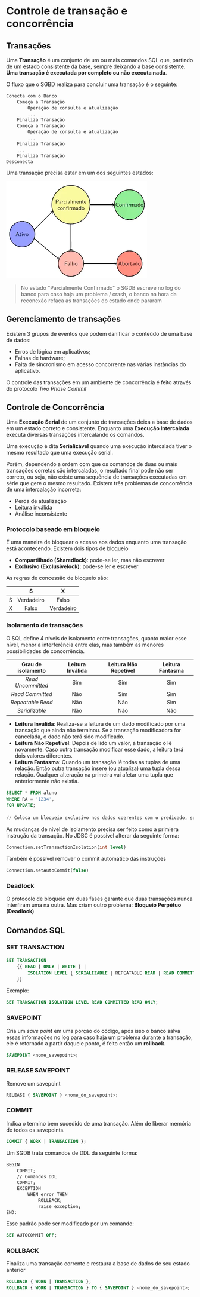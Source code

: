 # Controle de transação e concorrência

## Transações

Uma **Transação** é um conjunto de um ou mais comandos SQL que, partindo de um estado consistente da base, sempre deixando a base consistente. **Uma transação é executada por completo ou não executa nada**.

O fluxo que o SGBD realiza para concluir uma transação é o seguinte:

```
Conecta com o Banco
    Começa a Transação
        Operação de consulta e atualização
        ...
    Finaliza Transação
    Começa a Transação
        Operação de consulta e atualização
        ...
    Finaliza Transação
    ...
    Finaliza Transação
Desconecta
```

Uma transação precisa estar em um dos seguintes estados:

![Maquina de estados de transações](./transactions-state-machine.png)

> No estado "Parcialmente Confirmado" o SGDB escreve no log do banco para caso haja um problema / crash, o banco na hora da reconexão refaça as transações do estado onde pararam

## Gerenciamento de transações

Existem 3 grupos de eventos que podem danificar o conteúdo de uma base de dados:
- Erros de lógica em aplicativos;
- Falhas de hardware;
- Falta de sincronismo em acesso concorrente nas várias instâncias do aplicativo.

O controle das transações em um ambiente de concorrência é feito através do protocolo *Two Phase Commit*

## Controle de Concorrência

Uma **Execução Serial** de um conjunto de transações deixa a base de dados em um estado correto e consistente. Enquanto uma **Execução Intercalada** executa diversas transações intercalando os comandos.

Uma execução é dita **Serializável** quando uma execução intercalada tiver o mesmo resultado que uma execução serial.

Porém, dependendo a ordem com que os comandos de duas ou mais transações corretas são intercaladas, o resultado final pode não ser correto, ou seja, não existe uma sequência de transações executadas em série que gere o mesmo resultado. Existem três problemas de concorrência de uma intercalação incorreta:
- Perda de atualização
- Leitura inválida
- Análise inconsistente

### Protocolo baseado em bloqueio

É uma maneira de bloquear o acesso aos dados enquanto uma transação está acontecendo. Existem dois tipos de bloqueio
- **Compartilhado (Sharedlock)**: pode-se ler, mas não escrever
- **Exclusivo (Exclusivelock)**: pode-se ler e escrever

As regras de concessão de bloqueio são:

|   |      S     |      X     |
|:-:|:----------:|:----------:|
| S | Verdadeiro |    Falso   |
| X |    Falso   | Verdadeiro |

### Isolamento de transações

O SQL define 4 níveis de isolamento entre transações, quanto maior esse nível, menor a interferência entre elas, mas também as menores possibilidades de concorrência.

| Grau de isolamento | Leitura Inválida | Leitura Não Repetível | Leitura Fantasma |
|:------------------:|:----------------:|:---------------------:|:----------------:|
|  *Read Uncommitted*  |        Sim       |          Sim          |        Sim       |
|   *Read Committed*   |        Não       |          Sim          |        Sim       |
|   *Repeatable Read*  |        Não       |          Não          |        Sim       |
|    *Serializable*    |        Não       |          Não          |        Não       |

- **Leitura Inválida**: Realiza-se a leitura de um dado modificado por uma transação que ainda não terminou. Se a transação modificadora for cancelada, o dado não terá sido modificado.
- **Leitura Não Repetível**: Depois de lido um valor, a transação o lê novamente. Caso outra transação modificar esse dado, a leitura terá dois valores diferentes.
- **Leitura Fantasma**: Quando um transação lê todas as tuplas de uma relação. Então outra transação insere (ou atualiza) uma tupla dessa relação. Qualquer alteração na primeira vai afetar uma tupla que anteriormente não existia.

```sql
SELECT * FROM aluno
WHERE RA = '1234',
FOR UPDATE;

// Coloca um bloqueio exclusivo nos dados coerentes com o predicado, sendo "marcados" para atualização na sequência da transação
```

As mudanças de nível de isolamento precisa ser feito como a primiera instrução da transação. No JDBC é possível alterar da seguinte forma:
```sql
Connection.setTransactionIsolation(int level)
```

Também é possível remover o commit automático das instruções
```sql
Connection.setAutoCommit(false)
```

### Deadlock

O protocolo de bloqueio em duas fases garante que duas transações nunca interfiram uma na outra. Mas criam outro problema: **Bloqueio Perpétuo (Deadlock)**

## Comandos SQL

### SET TRANSACTION

```sql
SET TRANSACTION
    {{ READ { ONLY | WRITE } |
        ISOLATION LEVEL { SERIALIZABLE | REPEATABLE READ | READ COMMITTED | READ UNCOMMITTED }
    }}
```
Exemplo: 
```sql
SET TRANSACTION ISOLATION LEVEL READ COMMITTED READ ONLY;
```

### SAVEPOINT

Cria um *save point* em uma porção do código, após isso o banco salva essas informações no log para caso haja um problema durante a transação, ele é retornado a partir daquele ponto, é feito então um **rollback**.

```sql
SAVEPOINT <nome_savepoint>;
```

### RELEASE SAVEPOINT

Remove um savepoint

```sql
RELEASE { SAVEPOINT } <nome_do_savepoint>;
```

### COMMIT

Indica o termino bem sucedido de uma transação. Além de liberar memória de todos os savepoints.

```sql
COMMIT { WORK | TRANSACTION };
```

Um SGDB trata comandos de DDL da seguinte forma:

```
BEGIN
    COMMIT;
    // Comandos DDL
    COMMIT;
    EXCEPTION
        WHEN error THEN
            ROLLBACK;
            raise exception;
END:
```

Esse padrão pode ser modificado por um comando:
```sql
SET AUTOCOMMIT OFF;
```

### ROLLBACK

Finaliza uma transação corrente e restaura a base de dados de seu estado anterior

```sql
ROLLBACK { WORK | TRANSACTION };
ROLLBACK { WORK | TRANSACTION } TO { SAVEPOINT } <nome_do_savepoint>; 
```